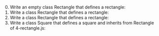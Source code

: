0. Write an empty class Rectangle that defines a rectangle:
1. Write a class Rectangle that defines a rectangle:
2. Write a class Rectangle that defines a rectangle:
5. Write a class Square that defines a square and inherits from Rectangle of 4-rectangle.js:
